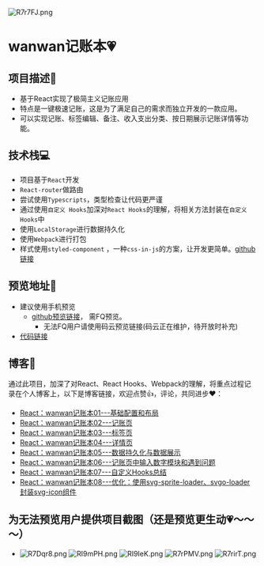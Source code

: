 ![R7r7FJ.png](https://z3.ax1x.com/2021/07/07/R7r7FJ.png)
# wanwan记账本💗
## 项目描述📝
* 基于React实现了极简主义记账应用
* 特点是一键极速记账，这是为了满足自己的需求而独立开发的一款应用。
* 可以实现记账、标签编辑、备注、收入支出分类、按日期展示记账详情等功能。
## 技术栈💻
* 项目基于`React`开发
* `React-router`做路由
* 尝试使用`Typescripts`，类型检查让代码更严谨 
* 通过使用`自定义 Hooks`加深对`React Hooks`的理解，将相关方法封装在`自定义Hooks`中
* 使用`LocalStorage`进行数据持久化
* 使用`Webpack`进行打包
* 样式使用`styled-component` ，一种`css-in-js`的方案，让开发更简单。[github链接](https://github.com/styled-components/styled-components)
## 预览地址🔗
* 建议使用手机预览
    * [github预览链接](https://wantingjun.github.io/wanwan-money-accounting-website/)， 需FQ预览。
		* 无法FQ用户请使用码云预览链接(码云正在维护，待开放时补充)
* [代码链接](https://github.com/wantingjun/wanwan-money-accounting)
## 博客📖
通过此项目，加深了对React、React Hooks、Webpack的理解，将重点过程记录在个人博客上，以下是博客链接，欢迎点赞👍，评论，共同进步❤️：
* [React：wanwan记账本01---基础配置和布局](https://juejin.cn/post/6973487370318544910)
* [React：wanwan记账本02---记账页](https://juejin.cn/post/6980939386934263844)
* [React：wanwan记账本03---标签页](https://juejin.cn/post/6981478318826586125)
* [React：wanwan记账本04---详情页](https://juejin.cn/post/6981718581230714888)
* [React：wanwan记账本05---数据持久化与数据展示](https://juejin.cn/post/6981720174344798244)
* [React：wanwan记账本06---记账页中输入数字模块和遇到问题](https://juejin.cn/post/6981740791035068453)
* [React：wanwan记账本07---自定义Hooks总结](https://juejin.cn/post/6981802479767781383)
* [React：wanwan记账本08---优化：使用svg-sprite-loader、svgo-loader 封装svg-icon组件](https://juejin.cn/post/6981836039463632932/)
## 为无法预览用户提供项目截图（还是预览更生动💗～～～）
   * ![R7Dqr8.png](https://z3.ax1x.com/2021/07/06/R7Dqr8.png)
   ![RI9mPH.png](https://z3.ax1x.com/2021/07/05/RI9mPH.png)
   ![RI9IeK.png](https://z3.ax1x.com/2021/07/05/RI9IeK.png)
   ![R7rPMV.png](https://z3.ax1x.com/2021/07/06/R7rPMV.png)
   ![R7rirT.png](https://z3.ax1x.com/2021/07/06/R7rirT.png)
